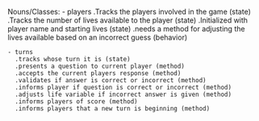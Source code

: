 
  Nouns/Classes:
    - players
      .Tracks the players involved in the game (state)
      .Tracks the number of lives available to the player (state)
      .Initialized with player name and starting lives (state)
      .needs a method for adjusting the lives available based on an incorrect guess (behavior)

    - turns
      .tracks whose turn it is (state)
      .presents a question to current player (method)
      .accepts the current players response (method)
      .validates if answer is correct or incorrect (method)
      .informs player if question is correct or incorrect (method)
      .adjusts life variable if incorrect answer is given (method)
      .informs players of score (method)
      .informs players that a new turn is beginning (method)









